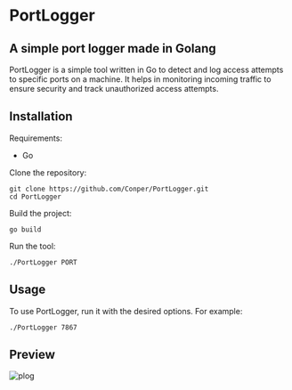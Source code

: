 # PortLogger

## A simple port logger made in Golang

PortLogger is a simple tool written in Go to detect and log access attempts to specific ports on a machine. It helps in monitoring incoming traffic to ensure security and track unauthorized access attempts.

## Installation
Requirements:

* Go

Clone the repository:

    git clone https://github.com/Conper/PortLogger.git
    cd PortLogger

Build the project:

    go build

Run the tool:

    ./PortLogger PORT

## Usage

To use PortLogger, run it with the desired options. For example:

    ./PortLogger 7867

## Preview
![plog](https://github.com/user-attachments/assets/4d086137-dd5d-4c4f-9aea-cd0d673a6082)
